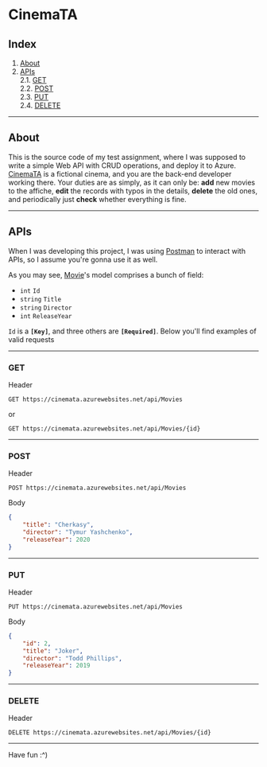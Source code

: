 # CinemaTA

## Index
1. [About](#about)
2. [APIs](#apis)  
2.1. [GET](#get)  
2.2. [POST](#post)  
2.3. [PUT](#put)  
2.4. [DELETE](#delete)

---

## About
This is the source code of my test assignment, where I was supposed to write a simple Web API with CRUD operations, and deploy it to Azure. [CinemaTA](http://cinemata.azurewebsites.net/) is a fictional cinema, and you are the back-end developer working there. Your duties are as simply, as it can only be: **add** new movies to the affiche, **edit** the records with typos in the details, **delete** the old ones, and periodically just **check** whether everything is fine.

---

## APIs
When I was developing this project, I was using [Postman](https://www.postman.com/) to interact with APIs, so I assume you're gonna use it as well.

As you may see, [Movie](https://gitlab.com/ElijahLaMoon/cinemata/-/blob/master/CinemaTA/Models/Movie.cs)'s model comprises a bunch of field:
- `int` `Id`
- `string` `Title`
- `string` `Director`
- `int` `ReleaseYear`

`Id` is a **`[Key]`**, and three others are **`[Required]`**. Below you'll find examples of valid requests

---

### GET
Header  
```
GET https://cinemata.azurewebsites.net/api/Movies
```
or
```
GET https://cinemata.azurewebsites.net/api/Movies/{id}
```

---

### POST
Header
```
POST https://cinemata.azurewebsites.net/api/Movies
```
Body
```json
{
    "title": "Cherkasy",
    "director": "Tymur Yashchenko",
    "releaseYear": 2020
}
```

---

### PUT
Header
```
PUT https://cinemata.azurewebsites.net/api/Movies
```

Body
```json
{
    "id": 2,
    "title": "Joker",
    "director": "Todd Phillips",
    "releaseYear": 2019
}
```

---

### DELETE
Header
```
DELETE https://cinemata.azurewebsites.net/api/Movies/{id}
```

---

Have fun :^)